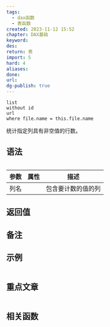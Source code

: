 ```yaml
---
tags:
  - dax函数
  - 表函数
created: 2023-11-12 15:52
chapter: DAX基础
keyword: 
des: 
return: 表
import: 5
hard: 4
aliases: 
done: 
url: 
dg-publish: true
---
```


```dataview
list 
without id
url
where file.name = this.file.name
```

统计指定列具有非空值的行数。

## 语法

```js

```

| **参数** | **属性** | **描述**           |
| -------- | -------- | ------------------ |
| 列名     |          | 包含要计数的值的列 |

## 返回值



## 备注




## 示例

```js
```
## 重点文章

```dataview

```

## 相关函数

